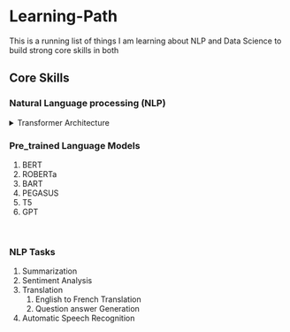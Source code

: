 # Learning-Path
This is a running list of things I am learning about NLP and Data Science to build strong core skills in both
## Core Skills<br>
### Natural Language processing (NLP)<br>

<details><summary> Transformer Architecture<br></summary>
<p>

#### We can hide anything, even code!

```ruby
   puts "Hello World"
```

</p>
</details>



### Pre_trained Language Models<br>
<ol>
  <li>BERT</li>
  <li>ROBERTa</li>
  <li>BART
    
  </li>
  <li>PEGASUS</li>
  <li>T5</li>
  <li>GPT</li>
</ol><br>

### NLP Tasks<br>
<ol>
  <li>Summarization</li>
  <li>Sentiment Analysis</li>
  <li>Translation
    <ol>
      <li>English to French Translation</li>
      <li>Question answer Generation</li>
    </ol>
  </li>
  <li>Automatic Speech Recognition</li>
</ol>


